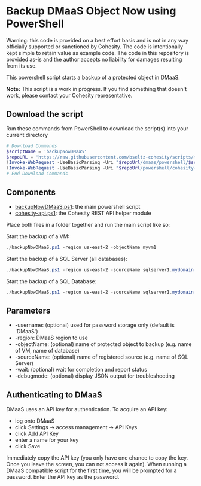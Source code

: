 # Backup DMaaS Object Now using PowerShell

Warning: this code is provided on a best effort basis and is not in any way officially supported or sanctioned by Cohesity. The code is intentionally kept simple to retain value as example code. The code in this repository is provided as-is and the author accepts no liability for damages resulting from its use.

This powershell script starts a backup of a protected object in DMaaS.

**Note:** This script is a work in progress. If you find something that doesn't work, please contact your Cohesity representative.

## Download the script

Run these commands from PowerShell to download the script(s) into your current directory

```powershell
# Download Commands
$scriptName = 'backupNowDMaaS'
$repoURL = 'https://raw.githubusercontent.com/bseltz-cohesity/scripts/master'
(Invoke-WebRequest -UseBasicParsing -Uri "$repoUrl/dmaas/powershell/$scriptName/$scriptName.ps1").content | Out-File "$scriptName.ps1"; (Get-Content "$scriptName.ps1") | Set-Content "$scriptName.ps1"
(Invoke-WebRequest -UseBasicParsing -Uri "$repoUrl/powershell/cohesity-api/cohesity-api.ps1").content | Out-File cohesity-api.ps1; (Get-Content cohesity-api.ps1) | Set-Content cohesity-api.ps1
# End Download Commands
```

## Components

* [backupNowDMaaS.ps1](https://raw.githubusercontent.com/bseltz-cohesity/scripts/master/dmaas/powershell/backupNowDMaaS/backupNowDMaaS.ps1): the main powershell script
* [cohesity-api.ps1](https://raw.githubusercontent.com/bseltz-cohesity/scripts/master/powershell/cohesity-api/cohesity-api.ps1): the Cohesity REST API helper module

Place both files in a folder together and run the main script like so:

Start the backup of a VM:

```powershell
./backupNowDMaaS.ps1 -region us-east-2 -objectName myvm1
```

Start the backup of a SQL Server (all databases):

```powershell
./backupNowDMaaS.ps1 -region us-east-2 -sourceName sqlserver1.mydomain.net
```

Start the backup of a SQL Database:

```powershell
./backupNowDMaaS.ps1 -region us-east-2 -sourceName sqlserver1.mydomain.net -objectName MSSQLSERVER\mydb
```

## Parameters

* -username: (optional) used for password storage only (default is 'DMaaS')
* -region: DMaaS region to use
* -objectName: (optional) name of protected object to backup (e.g. name of VM, name of database)
* -sourceName: (optional) name of registered source (e.g. name of SQL Server)
* -wait: (optional) wait for completion and report status
* -debugmode: (optional) display JSON output for troubleshooting

## Authenticating to DMaaS

DMaaS uses an API key for authentication. To acquire an API key:

* log onto DMaaS
* click Settings -> access management -> API Keys
* click Add API Key
* enter a name for your key
* click Save

Immediately copy the API key (you only have one chance to copy the key. Once you leave the screen, you can not access it again). When running a DMaaS compatible script for the first time, you will be prompted for a password. Enter the API key as the password.

